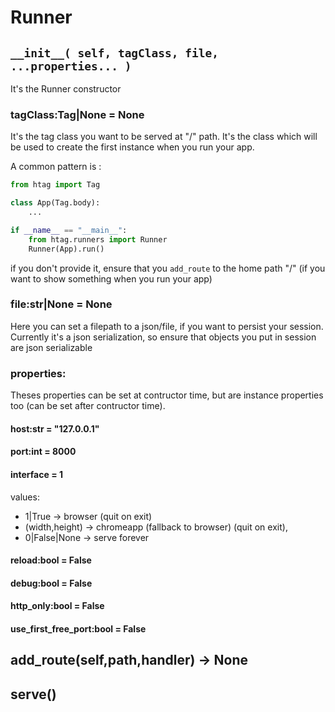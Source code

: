 # Runner



## `__init__( self, tagClass, file, ...properties... )`

It's the Runner constructor

### tagClass:Tag|None = None

It's the tag class you want to be served at "/" path. It's the class which will be used to create the first instance when you run your app.

A common pattern is :
```python
from htag import Tag

class App(Tag.body):
    ...

if __name__ == "__main__":
    from htag.runners import Runner
    Runner(App).run()
```
if you don't provide it, ensure that you `add_route` to the home path "/" (if you want to show something when you run your app)

### file:str|None = None

Here you can set a filepath to a json/file, if you want to persist your session. Currently it's a json serialization, so ensure that objects you put in session are json serializable


### properties:

Theses properties can be set at contructor time, but are instance properties too (can be set after contructor time).

#### host:str = "127.0.0.1"

#### port:int = 8000

#### interface = 1
values:
- 1|True -> browser (quit on exit)
- (width,height) -> chromeapp (fallback to browser) (quit on exit),
- 0|False|None -> serve forever

#### reload:bool = False 

#### debug:bool = False

#### http_only:bool = False

#### use_first_free_port:bool = False


## add_route(self,path,handler) -> None


## serve()

